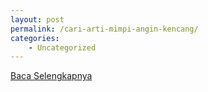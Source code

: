 ```yaml
---
layout: post
permalink: /cari-arti-mimpi-angin-kencang/
categories:
    - Uncategorized
---
```


[Baca Selengkapnya](/05)